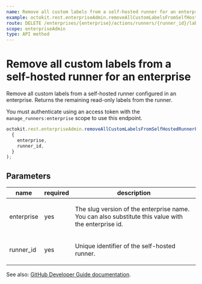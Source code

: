 ```yaml
---
name: Remove all custom labels from a self-hosted runner for an enterprise
example: octokit.rest.enterpriseAdmin.removeAllCustomLabelsFromSelfHostedRunnerForEnterprise({ enterprise, runner_id })
route: DELETE /enterprises/{enterprise}/actions/runners/{runner_id}/labels
scope: enterpriseAdmin
type: API method
---
```


# Remove all custom labels from a self-hosted runner for an enterprise

Remove all custom labels from a self-hosted runner configured in an
enterprise. Returns the remaining read-only labels from the runner.

You must authenticate using an access token with the `manage_runners:enterprise` scope to use this endpoint.

```js
octokit.rest.enterpriseAdmin.removeAllCustomLabelsFromSelfHostedRunnerForEnterprise(
  {
    enterprise,
    runner_id,
  }
);
```

## Parameters

<table>
  <thead>
    <tr>
      <th>name</th>
      <th>required</th>
      <th>description</th>
    </tr>
  </thead>
  <tbody>
    <tr><td>enterprise</td><td>yes</td><td>

The slug version of the enterprise name. You can also substitute this value with the enterprise id.

</td></tr>
<tr><td>runner_id</td><td>yes</td><td>

Unique identifier of the self-hosted runner.

</td></tr>
  </tbody>
</table>

See also: [GitHub Developer Guide documentation](https://docs.github.com/enterprise-cloud@latest//rest/reference/actions#remove-all-custom-labels-from-a-self-hosted-runner-for-an-enterprise).

